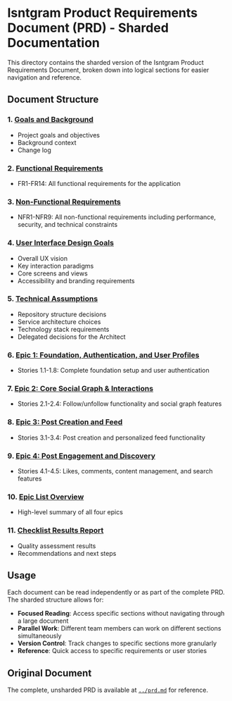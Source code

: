 # Isntgram Product Requirements Document (PRD) - Sharded Documentation

This directory contains the sharded version of the Isntgram Product Requirements Document, broken down into logical sections for easier navigation and reference.

## Document Structure

### 1. [Goals and Background](./01-goals-and-background.md)

- Project goals and objectives
- Background context
- Change log

### 2. [Functional Requirements](./02-functional-requirements.md)

- FR1-FR14: All functional requirements for the application

### 3. [Non-Functional Requirements](./03-non-functional-requirements.md)

- NFR1-NFR9: All non-functional requirements including performance, security, and technical constraints

### 4. [User Interface Design Goals](./04-ui-design-goals.md)

- Overall UX vision
- Key interaction paradigms
- Core screens and views
- Accessibility and branding requirements

### 5. [Technical Assumptions](./05-technical-assumptions.md)

- Repository structure decisions
- Service architecture choices
- Technology stack requirements
- Delegated decisions for the Architect

### 6. [Epic 1: Foundation, Authentication, and User Profiles](./06-epic-1-foundation.md)

- Stories 1.1-1.8: Complete foundation setup and user authentication

### 7. [Epic 2: Core Social Graph & Interactions](./07-epic-2-social-graph.md)

- Stories 2.1-2.4: Follow/unfollow functionality and social graph features

### 8. [Epic 3: Post Creation and Feed](./08-epic-3-post-creation.md)

- Stories 3.1-3.4: Post creation and personalized feed functionality

### 9. [Epic 4: Post Engagement and Discovery](./09-epic-4-engagement-discovery.md)

- Stories 4.1-4.5: Likes, comments, content management, and search features

### 10. [Epic List Overview](./10-epic-list.md)

- High-level summary of all four epics

### 11. [Checklist Results Report](./11-checklist-results.md)

- Quality assessment results
- Recommendations and next steps

## Usage

Each document can be read independently or as part of the complete PRD. The sharded structure allows for:

- **Focused Reading**: Access specific sections without navigating through a large document
- **Parallel Work**: Different team members can work on different sections simultaneously
- **Version Control**: Track changes to specific sections more granularly
- **Reference**: Quick access to specific requirements or user stories

## Original Document

The complete, unsharded PRD is available at [`../prd.md`](../prd.md) for reference.
